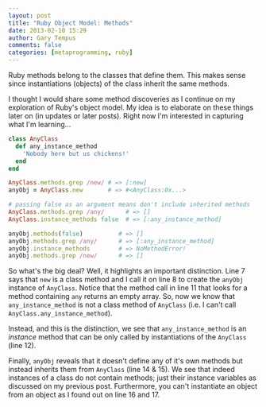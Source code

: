 ```yaml
---
layout: post
title: "Ruby Object Model: Methods"
date: 2013-02-10 15:29
author: Gary Tempus
comments: false
categories: [metaprogramming, ruby]
---
```

Ruby methods belong to the classes that define them. This makes sense since instantiations (objects) of the class inherit the same methods.

I thought I would share some method discoveries as I continue on my exploration of Ruby's object model. My idea is to elaborate on these things later on (in updates or later posts). Right now I'm interested in capturing what I'm learning...

``` ruby
class AnyClass
  def any_instance_method
    'Nobody here but us chickens!'
  end
end

AnyClass.methods.grep /new/	# => [:new]
anyObj = AnyClass.new 		# => #<AnyClass:0x...>

# passing false as an argument means don't include inherited methods
AnyClass.methods.grep /any/    	 # => []
AnyClass.instance_methods false	 # => [:any_instance_method]

anyObj.methods(false) 	       # => []
anyObj.methods.grep /any/      # => [:any_instance_method]
anyObj.instance_methods	       # => NoMethodError!
anyObj.methods.grep /new/      # => []
```
So what's the big deal? Well, it highlights an important distinction.
Line 7 says that `new` is a class method and I call it on line 8 to create the `anyObj` instance of `AnyClass`. Notice that the method call in line 11 that looks for a method containing `any` returns an empty array. So, now we know that `any_instance_method` is not a class method of `AnyClass` (i.e. I can't call `AnyClass.any_instance_method`).

Instead, and this is the distinction, we see that `any_instance_method` is an *instance* method that can be only called by instantiations of the `AnyClass` (line 12).

Finally, `anyObj` reveals that it doesn't define any of it's own methods but instead inherits them from `AnyClass` (line 14 & 15). We see that indeed instances of a class do not contain methods; just their instance variables as discussed on my previous post. Furthermore, you can't instantiate an object from an object as I found out on line 16 and 17.